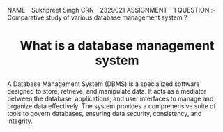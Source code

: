 NAME - Sukhpreet Singh
CRN - 2329021
ASSIGNMENT - 1
QUESTION :- Comparative study of various database management system ?

 # <p align="center">What is a database management system</p>
 <p>A Database Management System (DBMS) is a specialized software designed to store, retrieve, and manipulate data. It acts as a mediator between the database, applications, and user interfaces to manage and organize data effectively. The system provides a comprehensive suite of tools to govern databases, ensuring data security, consistency, and integrity.</p>
